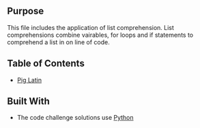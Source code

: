 ## Purpose

This file includes the application of list comprehension. 
List comprehensions combine vairables, for loops and if statements to comprehend a list in on line of code.

## Table of Contents

  - [Pig Latin](pig.py)

## Built With

- The code challenge solutions use [Python](https://www.python.org/)
